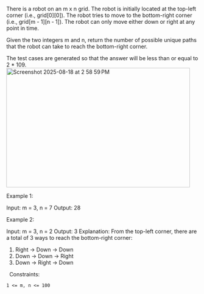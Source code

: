 There is a robot on an m x n grid. The robot is initially located at the top-left corner (i.e., grid[0][0]). The robot tries to move to the bottom-right corner (i.e., grid[m - 1][n - 1]). The robot can only move either down or right at any point in time.



Given the two integers m and n, return the number of possible unique paths that the robot can take to reach the bottom-right corner.

The test cases are generated so that the answer will be less than or equal to 2 * 109.
<img width="482" height="314" alt="Screenshot 2025-08-18 at 2 58 59 PM" src="https://github.com/user-attachments/assets/402e5831-a0b0-42c2-830d-d873faf443eb" />


Example 1:

Input: m = 3, n = 7
Output: 28


Example 2:

Input: m = 3, n = 2
Output: 3
Explanation: From the top-left corner, there are a total of 3 ways to reach the bottom-right corner:
1. Right -> Down -> Down
2. Down -> Down -> Right
3. Down -> Right -> Down


 
Constraints:


	1 <= m, n <= 100

